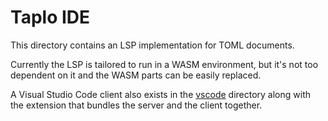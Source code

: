 # Taplo IDE

This directory contains an LSP implementation for TOML documents.

Currently the LSP is tailored to run in a WASM environment, but it's not too dependent on it and the WASM parts can be easily replaced.

A Visual Studio Code client also exists in the [vscode](./vscode) directory along with the extension that bundles the server and the client together.